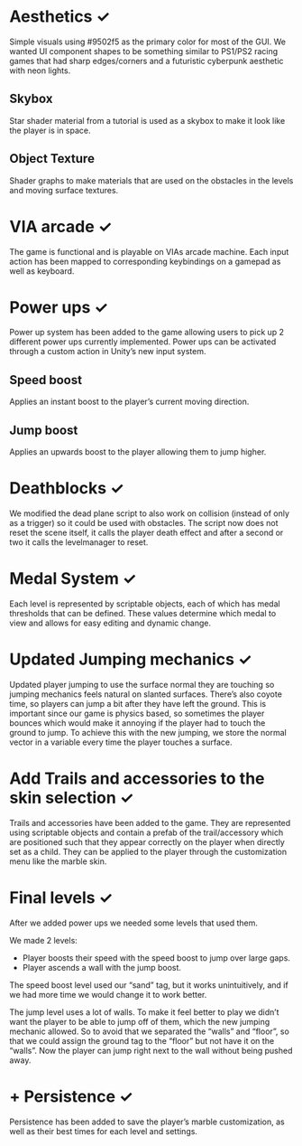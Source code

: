 # Aesthetics ✓ 
Simple visuals using #9502f5 as the primary color for most of the GUI. We wanted UI component shapes to be something similar to PS1/PS2 racing games that had sharp edges/corners and a futuristic cyberpunk aesthetic with neon lights.

## Skybox
Star shader material from a tutorial is used as a skybox to make it look like the player is in space.

## Object Texture
Shader graphs to make materials that are used on the obstacles in the levels and moving surface textures.

# VIA arcade ✓
The game is functional and is playable on VIAs arcade machine. Each input action has been mapped to corresponding keybindings on a gamepad as well as keyboard.

# Power ups ✓
Power up system has been added to the game allowing users to pick up 2 different power ups currently implemented. Power ups can be activated through a custom action in Unity’s new input system.
## Speed boost
Applies an instant boost to the player’s current moving direction.
## Jump boost
Applies an upwards boost to the player allowing them to jump higher.

# Deathblocks ✓
We modified the dead plane script to also work on collision (instead of only as a trigger) so it could be used with obstacles. The script now does not reset the scene itself, it calls the player death effect and after a second or two it calls the levelmanager to reset. 

# Medal System ✓
Each level is represented by scriptable objects, each of which has medal thresholds that can be defined. These values determine which medal to view and allows for easy editing and dynamic change.

# Updated Jumping mechanics ✓
Updated player jumping to use the surface normal they are touching so jumping mechanics feels natural on slanted surfaces. There’s also coyote time, so players can jump a bit after they have left the ground. This is important since our game is physics based, so sometimes the player bounces which would make it annoying if the player had to touch the ground to jump. To achieve this with the new jumping, we store the normal vector in a variable every time the player touches a surface.

# Add Trails and accessories to the skin selection ✓
Trails and accessories have been added to the game. They are represented using scriptable objects and contain a prefab of the trail/accessory which are positioned such that they appear correctly on the player when directly set as a child. They can be applied to the player through the customization menu like the marble skin.

# Final levels ✓
After we added power ups we needed some levels that used them. 

We made 2 levels:
- Player boosts their speed with the speed boost to jump over large gaps. 
- Player ascends a wall with the jump boost.

The speed boost level used our “sand” tag, but it works unintuitively, and if we had more time we would change it to work better.

The jump level uses a lot of walls. To make it feel better to play we didn’t want the player to be able to jump off of them, which the new jumping mechanic allowed. So to avoid that we separated the “walls” and “floor”, so that we could assign the ground tag to the “floor” but not have it on the “walls”. Now the player can jump right next to the wall without being pushed away.

# + Persistence ✓
Persistence has been added to save the player’s marble customization, as well as their best times for each level and settings.
